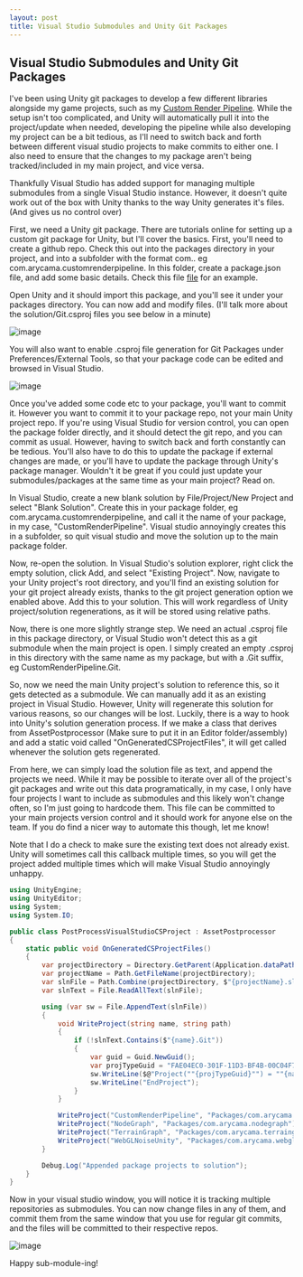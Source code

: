 ```yaml
---
layout: post
title: Visual Studio Submodules and Unity Git Packages
---
```


## Visual Studio Submodules and Unity Git Packages

I've been using Unity git packages to develop a few different libraries alongside my game projects, such as my [Custom Render Pipeline](https://github.com/arycama/customrenderpipeline). While the setup isn't too complicated, and Unity will automatically pull it into the project/update when needed, developing the pipeline while also developing my project can be a bit tedious, as I'll need to switch back and forth between different visual studio projects to make commits to either one. I also need to ensure that the changes to my package aren't being tracked/included in my main project, and vice versa. 

Thankfully Visual Studio has added support for managing multiple submodules from a single Visual Studio instance. However, it doesn't quite work out of the box with Unity thanks to the way Unity generates it's files. (And gives us no control over)

First, we need a Unity git package. There are tutorials online for setting up a custom git package for Unity, but I'll cover the basics. First, you'll need to create a github repo. Check this out into the packages directory in your project, and into a subfolder with the format com.<company-name>.<package-name> eg com.arycama.customrenderpipeline. In this folder, create a package.json file, and add some basic details. Check this file [file](https://github.com/arycama/customrenderpipeline/blob/master/package.json) for an example.

Open Unity and it should import this package, and you'll see it under your packages directory. You can now add and modify files. (I'll talk more about the solution/Git.csproj files you see below in a minute)

![image](https://github.com/user-attachments/assets/eed503a0-ee7d-4e09-80b1-d0d0add80fa4)

You will also want to enable .csproj file generation for Git Packages under Preferences/External Tools, so that your package code can be edited and browsed in Visual Studio.

![image](https://github.com/user-attachments/assets/056b17fb-593a-4ba6-8139-f521412bd7fb)

Once you've added some code etc to your package, you'll want to commit it. However you want to commit it to your package repo, not your main Unity project repo. If you're using Visual Studio for version control, you can open the package folder directly, and it should detect the git repo, and you can commit as usual. However, having to switch back and forth constantly can be tedious. You'll also have to do this to update the package if external changes are made, or you'll have to update the package through Unity's package manager. Wouldn't it be great if you could just update your submodules/packages at the same time as your main project? Read on.

In Visual Studio, create a new blank solution by File/Project/New Project and select "Blank Solution". Create this in your package folder, eg com.arycama.customrenderpipeline, and call it the name of your package, in my case, "CustomRenderPipeline". Visual studio annoyingly creates this in a subfolder, so quit visual studio and move the solution up to the main package folder.

Now, re-open the solution. In Visual Studio's solution explorer, right click the empty solution, click Add, and select "Existing Project". Now, navigate to your Unity project's root directory, and you'll find an existing solution for your git project already exists, thanks to the git project generation option we enabled above. Add this to your solution. This will work regardless of Unity project/solution regenerations, as it will be stored using relative paths.

Now, there is one more slightly strange step. We need an actual .csproj file in this package directory, or Visual Studio won't detect this as a git submodule when the main project is open. I simply created an empty .csproj in this directory with the same name as my package, but with a .Git suffix, eg CustomRenderPipeline.Git. 

So, now we need the main Unity project's solution to reference this, so it gets detected as a submodule. We can manually add it as an existing project in Visual Studio. However, Unity will regenerate this solution for various reasons, so our changes will be lost. Luckily, there is a way to hook into Unity's solution generation process. If we make a class that derives from AssetPostprocessor (Make sure to put it in an Editor folder/assembly) and add a static void called "OnGeneratedCSProjectFiles", it will get called whenever the solution gets regenerated. 

From here, we can simply load the solution file as text, and append the projects we need. While it may be possible to iterate over all of the project's git packages and write out this data programatically, in my case, I only have four projects I want to include as submodules and this likely won't change often, so I'm just going to hardcode them. This file can be committed to your main projects version control and it should work for anyone else on the team. If you do find a nicer way to automate this though, let me know!

Note that I do a check to make sure the existing text does not already exist. Unity will sometimes call this callback multiple times, so you will get the project added multiple times which will make Visual Studio annoyingly unhappy.

```C#
using UnityEngine;
using UnityEditor;
using System;
using System.IO;

public class PostProcessVisualStudioCSProject : AssetPostprocessor
{
    static public void OnGeneratedCSProjectFiles()
    {
        var projectDirectory = Directory.GetParent(Application.dataPath).FullName; ;
        var projectName = Path.GetFileName(projectDirectory);
        var slnFile = Path.Combine(projectDirectory, $"{projectName}.sln");
        var slnText = File.ReadAllText(slnFile);

        using (var sw = File.AppendText(slnFile))
        {
            void WriteProject(string name, string path)
            {
                if (!slnText.Contains($"{name}.Git"))
                {
                    var guid = Guid.NewGuid();
                    var projTypeGuid = "FAE04EC0-301F-11D3-BF4B-00C04F79EFBC";
                    sw.WriteLine($@"Project(""{projTypeGuid}"") = ""{name}.Git"", ""{path}\{name}.Git.csproj"", ""{{{guid}}}""");
                    sw.WriteLine("EndProject");
                }
            }

            WriteProject("CustomRenderPipeline", "Packages/com.arycama.customrenderpipeline");
            WriteProject("NodeGraph", "Packages/com.arycama.nodegraph");
            WriteProject("TerrainGraph", "Packages/com.arycama.terraingraph");
            WriteProject("WebGLNoiseUnity", "Packages/com.arycama.webglnoiseunity");
        }

        Debug.Log("Appended package projects to solution");
    }
}
```

Now in your visual studio window, you will notice it is tracking multiple repositories as submodules. You can now change files in any of them, and commit them from the same window that you use for regular git commits, and the files will be committed to their respective repos. 

![image](https://github.com/user-attachments/assets/42dc40b1-46a6-4a23-bc4d-55e827e63790)

Happy sub-module-ing!
